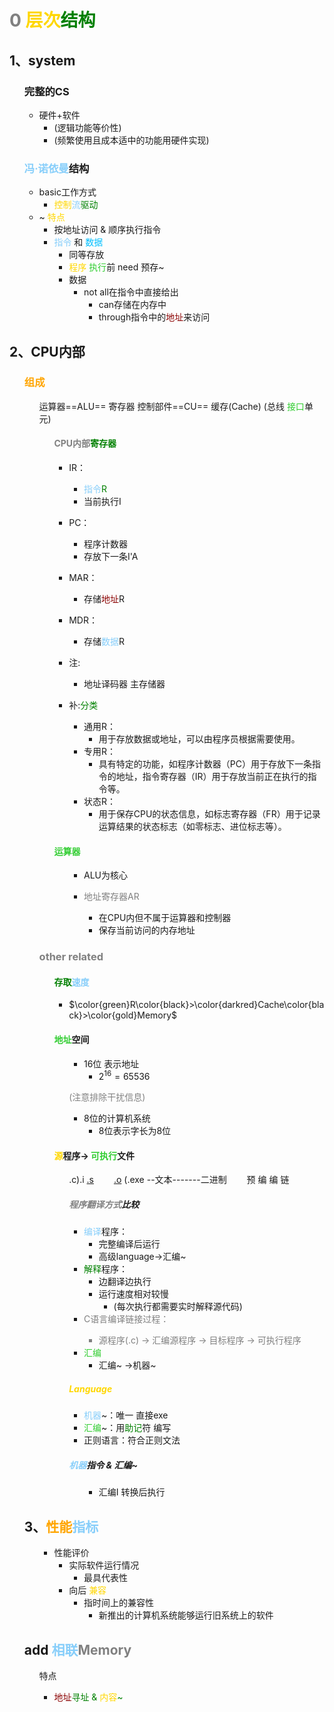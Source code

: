 #  <span style="color: gray;">0 <span style="color: Gold;">层次</span><span style="color: green;">结构</span>
## 1、system
<ul>

### 完整的CS
  - 硬件+软件
    - (逻辑功能等价性)
    - (频繁使用且成本适中的功能用硬件实现)
### <span style="color: LightSkyBlue;">冯·诺依曼</span>结构
  - basic工作方式
    -  <span style="color: Gold;">控制</span><span style="color: LightSkyBlue;">流</span><span style="color: green;">驱动</span>
  - ~ <span style="color: Gold;">特点</span>
    - 按地址访问 & 顺序执行指令
    - <span style="color: LightSkyBlue;">指令</span> 和 <span style="color: deepskyblue;">数据</span>
      - 同等存放
      -  <span style="color: Gold;">程序</span> <span style="color: LimeGreen;">执行</span>前 need 预存~
      - 数据
        - not all在指令中直接给出
          - can存储在内存中
          - through指令中的<span style="color: DarkRed;">地址</span>来访问
</ul>

## 2、CPU内部

<ul>

### <span style="color: orange;">组成</span>
<ul>

运算器==ALU==
寄存器
控制部件==CU==
缓存(Cache)
(总线 <span style="color: LimeGreen;">接口</span>单元)
<ul>

#### <span style="color: gray;">CPU内部<span style="color: green;">寄存器</span>
  - IR：
    - <span style="color: LightSkyBlue;">指令</span><span style="color: green;">R</span>    
    - 当前执行I
  - PC：
    - 程序计数器
    - 存放下一条I'A
  - MAR：
    - 存储<span style="color: DarkRed;">地址</span>R
  - MDR：
    - 存储<span style="color: LightSkyBlue;">数据</span>R

- 注:
  - 地址译码器 主存储器
- 补:<span style="color: green;">分类</span>
    - 通用R：
      - 用于存放数据或地址，可以由程序员根据需要使用。
  - 专用R：
      - 具有特定的功能，如程序计数器（PC）用于存放下一条指令的地址，指令寄存器（IR）用于存放当前正在执行的指令等。
  - 状态R：
    - 用于保存CPU的状态信息，如标志寄存器（FR）用于记录运算结果的状态标志（如零标志、进位标志等）。


####  <span style="color: LimeGreen;">运算器</span>

<ul>

- ALU为核心
  
- <span style="color: gray;">地址寄存器AR</span>
  - 在CPU内但不属于运算器和控制器
  - 保存当前访问的内存地址

</ul>
</ul>

### <span style="color: gray;">other related</span>
<ul>

#### <span style="color: green;">存取<span style="color: LightSkyBlue;">速度</span>
- $\color{green}R\color{black}>\color{darkred}Cache\color{black}>\color{gold}Memory$
####  <span style="color: LimeGreen;">地址</span>空间
<ul>

- 16位 表示地址
  - $2^{16}=65536$


<span style="color: gray;">(注意排除干扰信息)
- 8位的计算机系统
  - 8位表示字长为8位
</ul>

#### <span style="color: Gold;">源</span>程序→ <span style="color: LimeGreen;">可执行</span>文件
<ul>

.c).i <u>.s</u> &emsp;&emsp;<u>.o</u> (.exe
--文本-------二进制
&emsp;&emsp;预 编 编 链

##### <span style="color: gray;">程序翻译方式</span>比较
  - <span style="color: LightSkyBlue;">编译</span>程序：
    - 完整编译后运行
    - 高级language→汇编~
  - <span style="color: green;">解释</span>程序：
    - 边翻译边执行
    - 运行速度相对较慢
      - (每次执行都需要实时解释源代码)
  - <span style="color: gray;">C语言编译链接过程：
    - 源程序(.c) → 汇编源程序 → 目标程序 → 可执行程序
  -  <span style="color: LimeGreen;">汇编</span>
      - 汇编~ →机器~
##### <span style="color: Gold;">Language</span>
   - <span style="color: LightSkyBlue;">机器</span>~：唯一 直接exe
   -  <span style="color: LimeGreen;">汇编</span>~：用<span style="color: green;">助记</span>符 编写
   - 正则语言：符合正则文法
##### <span style="color: LightSkyBlue;">机器</span>指令 & 汇编~
<ul>

- 汇编I 转换后执行
</ul>
</ul>
</ul>
</ul>

## 3、<span style="color: orange;">性能</span><span style="color: LightSkyBlue;">指标</span>

<ul>

- 性能评价
  - 实际软件运行情况 
    - 最具代表性
  - 向后 <span style="color: Gold;">兼容</span>
    - 指时间上的兼容性
      - <span style="font-size: 14px;">新推出的计算机系统能够运行旧系统上的软件</span>

</ul>

## add <span style="color: LightSkyBlue;">相联</span><span style="color: gray;">Memory</span>

<ul>

特点
  - <span style="color: DarkRed;">地址</span><span style="color: green;">寻址 &  <span style="color: Gold;">内容</span>~
</ul>
